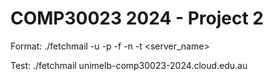 # COMP30023 2024 - Project 2

Format: ./fetchmail -u <username> -p <password> -f <folder> -n <messageNum> -t <command> <server_name>

Test: ./fetchmail unimelb-comp30023-2024.cloud.edu.au
